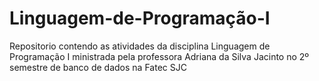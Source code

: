 # Linguagem-de-Programação-I
Repositorio contendo as atividades da disciplina Linguagem de Programação I ministrada pela professora Adriana da Silva Jacinto no 2º semestre de banco de dados na Fatec SJC
